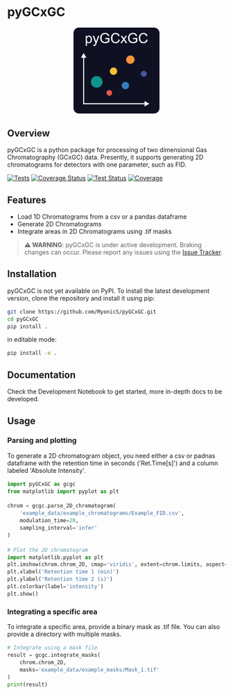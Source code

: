 # pyGCxGC

<p align="center">
  <img src="docs/assets/pyGCxGC_logo-01.svg" alt="pyGCxGC Logo" width="200"/>
</p>

## Overview
pyGCxGC is a python package for processing of two dimensional Gas Chromatography (GCxGC) data.
Presently, it supports generating 2D chromatograms for detectors with one parameter, such as FID.

[![Tests](https://github.com/MyonicS/pyGCxGC/actions/workflows/tests.yaml/badge.svg)](https://github.com/MyonicS/pyGCxGC/actions/workflows/tests.yaml)
[![Coverage Status](https://img.shields.io/endpoint?url=https://gist.githubusercontent.com/MyonicS/main/raw/coverage-badge.json)](https://github.com/MyonicS/pyGCxGC/actions)
[![Test Status](https://github.com/MyonicS/pyGCxGC/actions/workflows/python-package.yml/badge.svg?branch=main)](https://github.com/MyonicS/pyGCxGC/actions/workflows/python-package.yml)
[![Coverage](https://img.shields.io/badge/coverage-unknown-lightgrey?style=flat)](https://github.com/MyonicS/pyGCxGC/actions/workflows/python-package.yml)

## Features
- Load 1D Chromatograms from a csv or a pandas dataframe
- Generate 2D Chromatograms
- Integrate areas in 2D Chromatograms using .tif masks

> **⚠️ WARNING**: pyGCxGC is under active development. Braking changes can occur. Please report any issues using the [Issue Tracker](https://github.com/MyonicS/pyGCxGC/issues).

## Installation

pyGCxGC is not yet available on PyPI. To install the latest development version, clone the repository and install it using pip:

```bash
git clone https://github.com/MyonicS/pyGCxGC.git
cd pyGCxGC
pip install .
```

in editable mode:

```bash
pip install -e .
```

## Documentation

Check the Development Notebook to get started, more in-depth docs to be developed.

## Usage

### Parsing and plotting

To generate a 2D chromatogram object, you need either a csv or padnas dataframe with the retention time in seconds ('Ret.Time[s]') and a column labeled 'Absolute Intensity'.

```python
import pyGCxGC as gcgc
from matplotlib import pyplot as plt

chrom = gcgc.parse_2D_chromatogram(
    'example_data/example_chromatograms/Example_FID.csv',
    modulation_time=20,
    sampling_interval='infer'
)

# Plot the 2D chromatogram
import matplotlib.pyplot as plt
plt.imshow(chrom.chrom_2D, cmap='viridis', extent=chrom.limits, aspect='auto')
plt.xlabel('Retention time 1 (min)')
plt.ylabel('Retention time 2 (s)')
plt.colorbar(label='intensity')
plt.show()
```

### Integrating a specific area
To integrate a specific area, provide a binary mask as .tif file.
You can also provide a directory with multiple masks.

```python
# Integrate using a mask file
result = gcgc.integrate_masks(
    chrom.chrom_2D,
    masks='example_data/example_masks/Mask_1.tif'
)
print(result)
```